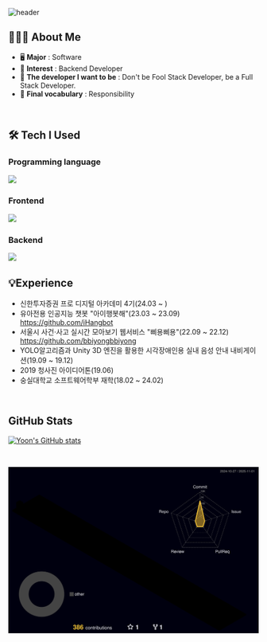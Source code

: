 
<!-- 헤더 -->
![header](https://capsule-render.vercel.app/api?type=slice&color=auto&height=200&section=header&text=Welcome%20To&desc=Yoon's%20GitHub&fontSize=60&rotate=14&fontAlignY=25&fontAlign=75&descAlignY=43&descAlign=80&&animation=twinkling)



## 🧑🏻‍💻 About Me
- 🖥️ **Major** : Software
- 🚀 **Interest** : Backend Developer
- 🔮 **The developer I want to be** : Don't be Fool Stack Developer, be a Full Stack Developer.
- 📜 **Final vocabulary** : Responsibility
<br>


## 🛠️ Tech I Used
### Programming language
<img src="https://skillicons.dev/icons?i=js,java,css,python,c" />

### Frontend
<img src="https://skillicons.dev/icons?i=react" />

### Backend
<img src="https://skillicons.dev/icons?i=spring" />

<br>

    
## 💡Experience
- 신한투자증권 프로 디지털 아카데미 4기(24.03 ~ )
- 유아전용 인공지능 챗봇 "아이행봇해"(23.03 ~ 23.09) https://github.com/iHangbot
- 서울시 사건·사고 실시간 모아보기 웹서비스 "삐용삐용"(22.09 ~ 22.12) https://github.com/bbiyongbbiyong
- YOLO알고리즘과 Unity 3D 엔진을 활용한 시각장애인용 실내 음성 안내 내비게이션(19.09 ~ 19.12)
- 2019 청사진 아이디어톤(19.06)
- 숭실대학교 소프트웨어학부 재학(18.02 ~ 24.02)


<br>

    
## GitHub Stats

[![Yoon's GitHub stats](https://github-readme-stats.vercel.app/api?username=Yoon-97&include_all_commits=true&show_icons=true&theme=cobalt)](https://github.com/Yoon-97/github-readme-stats)

<br>

![](./profile-3d-contrib/profile-night-rainbow.svg)

<!-- 잔디 내역 3D로 만드셨는데 너무 신기하고 멋있어요!

다양한 경험을 해보신 것 같은데, 함께 공부해보면 좋을 것 같아요😊😊 -->
